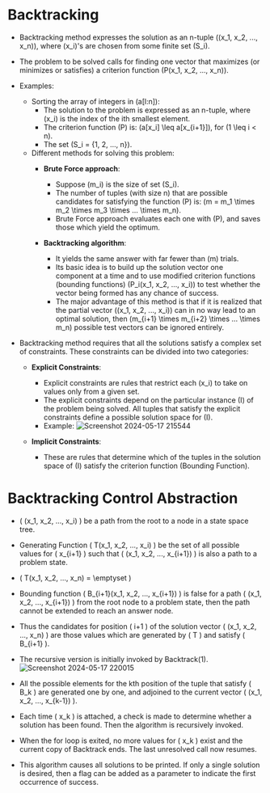 # Backtracking

- Backtracking method expresses the solution as an n-tuple (\(x_1, x_2, ..., x_n\)), where \(x_i\)'s are chosen from some finite set \(S_i\).
- The problem to be solved calls for finding one vector that maximizes (or minimizes or satisfies) a criterion function \(P(x_1, x_2, ..., x_n)\).
- Examples:
  - Sorting the array of integers in \(a[l:n]\):
    - The solution to the problem is expressed as an n-tuple, where \(x_i\) is the index of the ith smallest element.
    - The criterion function \(P\) is: \(a[x_i] \leq a[x_{i+1}]\), for \(1 \leq i < n\).
    - The set \(S_i = \{1, 2, ..., n\}\).
  - Different methods for solving this problem:
    - **Brute Force approach**:
      - Suppose \(m_i\) is the size of set \(S_i\).
      - The number of tuples (with size n) that are possible candidates for satisfying the function \(P\) is: \(m = m_1 \times m_2 \times m_3 \times ... \times m_n\).
      - Brute Force approach evaluates each one with \(P\), and saves those which yield the optimum.

    - **Backtracking algorithm**:
      - It yields the same answer with far fewer than \(m\) trials.
      - Its basic idea is to build up the solution vector one component at a time and to use modified criterion functions (bounding functions) \(P_i(x_1, x_2, ..., x_i)\) to test whether the vector being formed has any chance of success.
      - The major advantage of this method is that if it is realized that the partial vector (\(x_1, x_2, ..., x_i\)) can in no way lead to an optimal solution, then \(m_{i+1} \times m_{i+2} \times ... \times m_n\) possible test vectors can be ignored entirely.

- Backtracking method requires that all the solutions satisfy a complex set of constraints. These constraints can be divided into two categories:
    - **Explicit Constraints**:
      - Explicit constraints are rules that restrict each \(x_i\) to take on values only from a given set.
      - The explicit constraints depend on the particular instance \(I\) of the problem being solved. All tuples that satisfy the explicit constraints define a possible solution space for \(I\).
      - Example:
        ![Screenshot 2024-05-17 215544](https://github.com/athul-2003/WikiSyllabus/assets/128019369/d1d95e2d-1359-4d98-853d-19de2926e044)

        
    - **Implicit Constraints**:
      - These are rules that determine which of the tuples in the solution space of \(I\) satisfy the criterion function (Bounding Function).

# Backtracking Control Abstraction

- \( (x_1, x_2, ..., x_i) \) be a path from the root to a node in a state space tree.
- Generating Function \( T(x_1, x_2, ..., x_i) \) be the set of all possible values for \( x_{i+1} \) such that \( (x_1, x_2, ..., x_{i+1}) \) is also a path to a problem state.
- \( T(x_1, x_2, ..., x_n) = \emptyset \)
- Bounding function \( B_{i+1}(x_1, x_2, ..., x_{i+1}) \) is false for a path \( (x_1, x_2, ..., x_{i+1}) \) from the root node to a problem state, then the path cannot be extended to reach an answer node.
- Thus the candidates for position \( i+1 \) of the solution vector \( (x_1, x_2, ..., x_n) \) are those values which are generated by \( T \) and satisfy \( B_{i+1} \).
- The recursive version is initially invoked by Backtrack(1).
    ![Screenshot 2024-05-17 220015](https://github.com/athul-2003/WikiSyllabus/assets/128019369/27df2798-aad6-4ddf-a945-30af1bb2d66a)

- All the possible elements for the kth position of the tuple that satisfy \( B_k \) are generated one by one, and adjoined to the current vector \( (x_1, x_2, ..., x_{k-1}) \).
- Each time \( x_k \) is attached, a check is made to determine whether a solution has been found. Then the algorithm is recursively invoked.
- When the for loop is exited, no more values for \( x_k \) exist and the current copy of Backtrack ends. The last unresolved call now resumes.
- This algorithm causes all solutions to be printed. If only a single solution is desired, then a flag can be added as a parameter to indicate the first occurrence of success.
